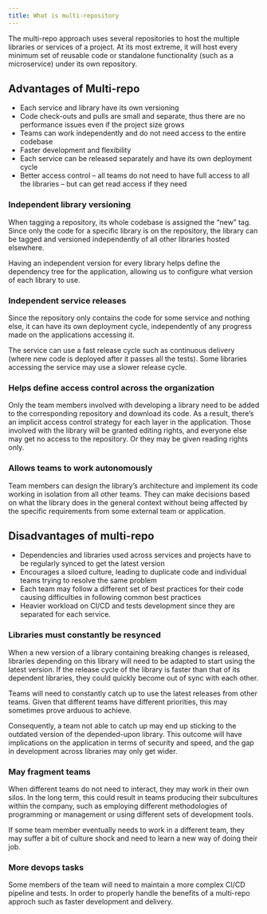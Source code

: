 ```yaml
---
title: What is multi-repository
---
```



The multi-repo approach uses several repositories to host the multiple libraries or services of a project. At its most extreme, it will host every minimum set of reusable code or standalone functionality (such as a microservice) under its own repository.

## Advantages of Multi-repo

- Each service and library have its own versioning
- Code check-outs and pulls are small and separate, thus there are no performance issues even if the project size grows
- Teams can work independently and do not need access to the entire codebase
- Faster development and flexibility
- Each service can be released separately and have its own deployment cycle
- Better access control – all teams do not need to have full access to all the libraries – but can get read access if they need

### Independent library versioning

When tagging a repository, its whole codebase is assigned the “new” tag. Since only the code for a specific library is on the repository, the library can be tagged and versioned independently of all other libraries hosted elsewhere.

Having an independent version for every library helps define the dependency tree for the application, allowing us to configure what version of each library to use.

### Independent service releases

Since the repository only contains the code for some service and nothing else, it can have its own deployment cycle, independently of any progress made on the applications accessing it.

The service can use a fast release cycle such as continuous delivery (where new code is deployed after it passes all the tests). Some libraries accessing the service may use a slower release cycle.

### Helps define access control across the organization

Only the team members involved with developing a library need to be added to the corresponding repository and download its code. As a result, there’s an implicit access control strategy for each layer in the application. Those involved with the library will be granted editing rights, and everyone else may get no access to the repository. Or they may be given reading rights only.

### Allows teams to work autonomously

Team members can design the library’s architecture and implement its code working in isolation from all other teams. They can make decisions based on what the library does in the general context without being affected by the specific requirements from some external team or application.

## Disadvantages of multi-repo

- Dependencies and libraries used across services and projects have to be regularly synced to get the latest version
- Encourages a siloed culture, leading to duplicate code and individual teams trying to resolve the same problem
- Each team may follow a different set of best practices for their code causing difficulties in following common best practices
- Heavier workload on CI/CD and tests development since they are separated for each service.

### Libraries must constantly be resynced

When a new version of a library containing breaking changes is released, libraries depending on this library will need to be adapted to start using the latest version. If the release cycle of the library is faster than that of its dependent libraries, they could quickly become out of sync with each other.

Teams will need to constantly catch up to use the latest releases from other teams. Given that different teams have different priorities, this may sometimes prove arduous to achieve.

Consequently, a team not able to catch up may end up sticking to the outdated version of the depended-upon library. This outcome will have implications on the application in terms of security and speed, and the gap in development across libraries may only get wider.

### May fragment teams

When different teams do not need to interact, they may work in their own silos. In the long term, this could result in teams producing their subcultures within the company, such as employing different methodologies of programming or management or using different sets of development tools.

If some team member eventually needs to work in a different team, they may suffer a bit of culture shock and need to learn a new way of doing their job.

### More devops tasks

Some members of the team will need to maintain a more complex CI/CD pipeline and tests. In order to properly handle the benefits of a multi-repo approch such as faster development and delivery.
